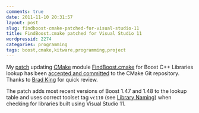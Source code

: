 ```yaml
---
comments: true
date: 2011-11-10 20:31:57
layout: post
slug: findboost-cmake-patched-for-visual-studio-11
title: FindBoost.cmake patched for Visual Studio 11
wordpressid: 2274
categories: programming
tags: boost,cmake,kitware,programming,project
---
```


My [patch](http://public.kitware.com/Bug/view.php?id=12568) updating [CMake](http://www.cmake.org) module [FindBoost.cmake](http://cmake.org/cmake/help/cmake-2-8-docs.html#module:FindBoost) for Boost C++ Libraries lookup has been [accepted and committed](http://cmake.org/gitweb?p=cmake.git;a=commitdiff;h=1c4ba48e) to the CMake Git repository. Thanks to [Brad King](http://www.kitware.com/company/team/king.html) for quick review.





The patch adds most recent versions of Boost 1.47 and 1.48 to the lookup table and uses correct toolset tag `vc110` (see [Library Naming](www.boost.org/doc/libs/release/more/getting_started/windows.html)) when checking for libraries built using Visual Studio 11.
